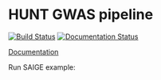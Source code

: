 # HUNT GWAS pipeline

[![Build Status](https://travis-ci.org/hunt-genes/hunt-gwas-pipeline.svg?branch=master)](https://travis-ci.org/hunt-genes/hunt-gwas-pipeline) [![Documentation Status](https://readthedocs.org/projects/hunt-gwas/badge/?version=latest)](http://hunt-gwas.readthedocs.io/en/latest/?badge=latest)

[Documentation](http://hunt-gwas.readthedocs.io/)

Run SAIGE example:

```

```
